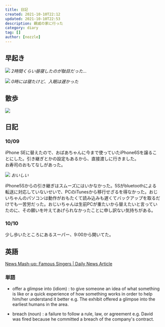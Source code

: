 ```yaml
---
title: 日記
created: 2021-10-10T22:12
updated: 2021-10-10T22:53
description: 親戚の家に行った
category: diary
tag: []
author: [nozzle]
---
```


## 早起き
![](sleep_01.JPG)
_2時間くらい昼寝したのが駄目だった..._

![](sleep_02.JPG)
_0時には寝たけど、入眠は遅かった_

## 散歩
![](workout.JPG)

## 日記
### 10/09
iPhone SEに替えたので、おばあちゃんに今まで使っていたiPhone6Sを譲ることにした。引き継ぎとかの設定もあるから、直接渡しに行きました。  
お寿司のおもてなしがあった。

![](sushi.JPG)
_おいしい_

iPhone5Sからの引き継ぎはスムーズにはいかなかった。5Sがbluetoothによる転送に対応していないせいで、PCのiTunesから移行せざるを得なかった。おじいちゃんのパソコンは動作がおもたくて読み込みも遅くてバックアップを取るだけでも一苦労だった。おじいちゃんは生前PCが重たいから替えたいと言っていたのに、その願いを叶えてあげられなかったことに申し訳ない気持ちがある。  


### 10/10
少し歩いたところにあるスーパー、9:00から開いてた。  


## 英語
[News Mash-up: Famous Singers | Daily News Article](https://www.rarejob.com/dna/2021/10/07/news-mash-up-famous-singers)
### 単語
* offer a glimpse into (idiom) : to give someone an idea of what something is like or a quick experience of how something works in order to help him/her understand it better
  e.g. The exhibit offered a glimpse into the earliest humans in the area.

* breach (noun) : a failure to follow a rule, law, or agreement
  e.g. David was fired because he committed a breach of the company's contract.

